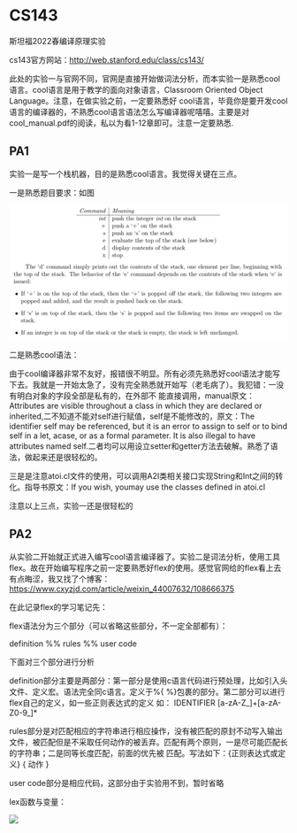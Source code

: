 # CS143
斯坦福2022春编译原理实验

cs143官方网站：http://web.stanford.edu/class/cs143/

此处的实验一与官网不同，官网是直接开始做词法分析，而本实验一是熟悉cool语言。cool语言是用于教学的面向对象语言，Classroom Oriented Object Language。注意，在做实验之前，一定要熟悉好
cool语言，毕竟你是要开发cool语言的编译器的，不熟悉cool语言语法怎么写编译器呢嘻嘻。主要是对cool_manual.pdf的阅读，私以为看1-12章即可。注意一定要熟悉.

## PA1

实验一是写一个栈机器，目的是熟悉cool语言。我觉得关键在三点。

一是熟悉题目要求：如图

![](PA1.png)

二是熟悉cool语法：

由于cool编译器非常不友好，报错很不明显。所有必须先熟悉好cool语法才能写下去。我就是一开始太急了，没有完全熟悉就开始写（老毛病了）。我犯错：一没有明白对象的字段全部是私有的，在外部不
能直接调用，manual原文： Attributes are visible throughout a class in which they are declared or inherited,二不知道不能对self进行赋值，self是不能修改的，原文：The 
identifier self may be referenced, but it is an error to assign to self or to bind self in a let, acase, or as a formal parameter. It is also illegal to have 
attributes named self.二者均可以用设立setter和getter方法去破解。熟悉了语法，做起来还是很轻松的。

三是是注意atoi.cl文件的使用，可以调用A2I类相关接口实现String和Int之间的转化。指导书原文：If you wish, youmay use the classes defined in atoi.cl

注意以上三点，实验一还是很轻松的

## PA2

从实验二开始就正式进入编写cool语言编译器了。实验二是词法分析，使用工具flex。故在开始编写程序之前一定要熟悉好flex的使用。感觉官网给的flex看上去有点晦涩，我又找了个博客：
https://www.cxyzjd.com/article/weixin_44007632/108666375

在此记录flex的学习笔记先：

flex语法分为三个部分（可以省略这些部分，不一定全部都有）：

definition
%%
rules
%%
user code

下面对三个部分进行分析

definition部分主要是两部分：第一部分是使用c语言代码进行预处理，比如引入头文件、定义宏。语法完全同c语言。定义于%{ %}包裹的部分。第二部分可以进行flex自己的定义，如一些正则表达式的定义
如： IDENTIFIER [a-zA-Z_]+[a-zA-Z0-9_]*

rules部分是对匹配相应的字符串进行相应操作，没有被匹配的原封不动写入输出文件，被匹配但是不采取任何动作的被丢弃。匹配有两个原则，一是尽可能匹配长的字符串；二是同等长度匹配，前面的优先被
匹配。写法如下：{正则表达式或定义}		{ 动作 }

user code部分是相应代码，这部分由于实验用不到，暂时省略

lex函数与变量：

![](lex_var_and_func.png)























